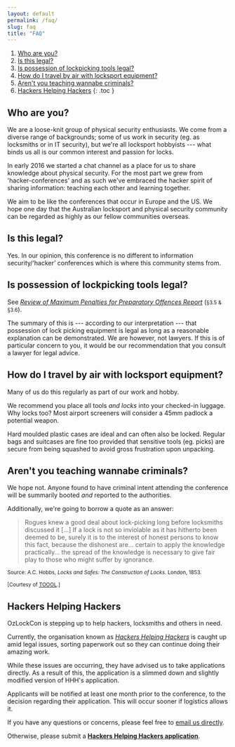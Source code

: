 ```yaml
---
layout: default
permalink: /faq/
slug: faq
title: "FAQ"
---
```


1. [Who are you?](#who-are-you)
2. [Is this legal?](#is-this-legal)
3. [Is possession of lockpicking tools legal?](#is-possession-of-lockpicking-tools-legal)
4. [How do I travel by air with locksport equipment?](#how-do-i-travel-by-air-with-locksport-equipment)
5. [Aren't you teaching wannabe criminals?](#arent-you-teaching-wannabe-criminals)
6. [Hackers Helping Hackers](#hackers-helping-hackers)
{: .toc }

## Who are you?

We are a loose-knit group of physical security enthusiasts. We come from a diverse range of backgrounds; some of us work in security (eg. as locksmiths or in IT security), but we're all locksport hobbyists --- what binds us all is our common interest and passion for locks.

In early 2016 we started a chat channel as a place for us to share knowledge about physical security. For the most part we grew from 'hacker-conferences' and as such we've embraced the hacker spirit of sharing information: teaching each other and learning together.

We aim to be like the conferences that occur in Europe and the US. We hope one day that the Australian locksport and physical security community can be regarded as highly as our fellow communities overseas.

## Is this legal?

Yes. In our opinion, this conference is no different to information security/‘hacker’ conferences which is where this community stems from.

## Is possession of lockpicking tools legal?

See [*Review of Maximum Penalties for Preparatory Offences Report*](https://www.sentencingcouncil.vic.gov.au/sites/default/files/publication-documents/Review%20of%20Maximum%20Penalties%20for%20Preparatory%20Offences%20Report.pdf) (<small>§3.5 & §3.6</small>).

The summary of this is --- according to our interpretation --- that possession of lock picking equipment is legal as long as a reasonable explanation can be demonstrated. We are however, not lawyers. If this is of particular concern to you, it would be our recommendation that you consult a lawyer for legal advice.

## How do I travel by air with locksport equipment?

Many of us do this regularly as part of our work and hobby.

We recommend you place all tools *and locks* into your checked-in luggage. Why locks too? Most airport screeners will consider a 45mm padlock a potential weapon.

Hard moulded plastic cases are ideal and can often also be locked. Regular bags and suitcases are fine too provided that sensitive tools (eg. picks) are secure from being squashed to avoid gross frustration upon unpacking.

## Aren't you teaching wannabe criminals?

We hope not. Anyone found to have criminal intent attending the conference will be summarily booted *and* reported to the authorities.

Additionally, we're going to borrow a quote as an answer:

> Rogues knew a good deal about lock-picking long before locksmiths discussed it [...] If a lock is not so inviolable as it has hitherto been deemed to be, surely it is to the interest of honest persons to know this fact, because the dishonest are... certain to apply the knowledge practically… the spread of the knowledge is necessary to give fair play to those who might suffer by ignorance.

<small>Source: A.C. Hobbs, *Locks and Safes: The Construction of Locks*. London, 1853.</small>

<small>[Courtesy of [<abbr title="The Open Organisation Of Lockpickers">TOOOL</abbr>](http://toool.us/).]</small>

## Hackers Helping Hackers

OzLockCon is stepping up to help hackers, locksmiths and others in need.

Currently, the organisation known as [*Hackers Helping Hackers*](https://hackershelpinghackers.com/) is caught up amid legal issues, sorting paperwork out so they can continue doing their amazing work.

While these issues are occurring, they have advised us to take applications directly. As a result of this, the application is a slimmed down and slightly modified version of HHH's application.

Applicants will be notified at least one month prior to the conference, to the decision regarding their application. This will occur sooner if logistics allows it.

If you have any questions or concerns, please feel free to [email us directly](mailto:admin@ozlockcon.com).

Otherwise, please submit a **[Hackers Helping Hackers application](https://docs.google.com/forms/d/1YzfjMOSIwRfWDwsnS8s3tP6ZzFFip3HrksgYfAS10rQ/)**.
